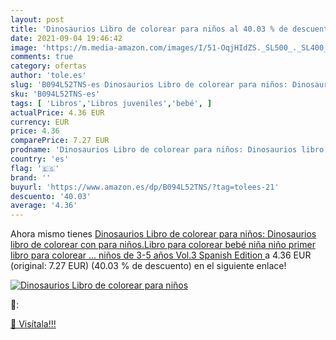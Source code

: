 ```yaml
---
layout: post
title: 'Dinosaurios Libro de colorear para niños al 40.03 % de descuento'
date: 2021-09-04 19:46:42
image: 'https://m.media-amazon.com/images/I/51-OqjHIdZS._SL500_._SL400_.jpg'
comments: true
category: ofertas
author: 'tole.es'
slug: 'B094L52TNS-es Dinosaurios Libro de colorear para niños: Dinosaurios...'
sku: 'B094L52TNS-es'
tags: [ 'Libros','Libros juveniles','bebé', ]
actualPrice: 4.36 EUR
currency: EUR
price: 4.36
comparePrice: 7.27 EUR
prodname: 'Dinosaurios Libro de colorear para niños: Dinosaurios libro de colorear con para niños.Libro para colorear bebé niña niño primer libro para colorear ... niños de 3-5 años Vol.3  Spanish Edition '
country: 'es'
flag: '🇪🇸'
brand: ''
buyurl: 'https://www.amazon.es/dp/B094L52TNS/?tag=tolees-21'
descuento: '40.03'
average: '4.36'
---
```


Ahora mismo tienes [Dinosaurios Libro de colorear para niños: Dinosaurios libro de colorear con para niños.Libro para colorear bebé niña niño primer libro para colorear ... niños de 3-5 años Vol.3  Spanish Edition ](https://www.amazon.es/dp/B094L52TNS/?tag=tolees-21) a 4.36 EUR (original: 7.27 EUR) (40.03 %  de descuento) en el siguiente enlace!

[![Dinosaurios Libro de colorear para niños](https://m.media-amazon.com/images/I/51-OqjHIdZS._SL500_._SL400_.jpg)](https://www.amazon.es/dp/B094L52TNS/?tag=tolees-21)

🔎:


[🛒 Visítala!!!](https://www.amazon.es/dp/B094L52TNS/?tag=tolees-21)
